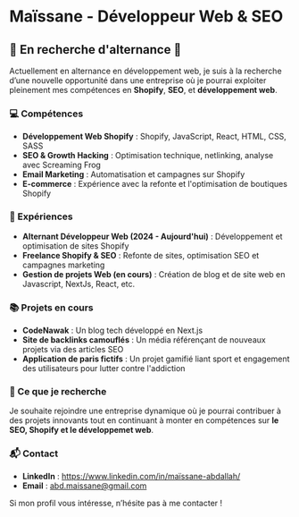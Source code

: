# Maïssane - Développeur Web & SEO

## 💼 En recherche d'alternance 💼

Actuellement en alternance en développement web, je suis à la recherche d’une nouvelle opportunité dans une entreprise où je pourrai exploiter pleinement mes compétences en **Shopify**, **SEO**, et **développement web**. 

### 💻 Compétences
- **Développement Web Shopify** : Shopify, JavaScript, React, HTML, CSS, SASS
- **SEO & Growth Hacking** : Optimisation technique, netlinking, analyse avec Screaming Frog
- **Email Marketing** : Automatisation et campagnes sur Shopify
- **E-commerce** : Expérience avec la refonte et l'optimisation de boutiques Shopify

### 🌟 Expériences
- **Alternant Développeur Web (2024 - Aujourd'hui)** : Développement et optimisation de sites Shopify
- **Freelance Shopify & SEO** : Refonte de sites, optimisation SEO et campagnes marketing
- **Gestion de projets Web (en cours)** : Création de blog et de site web en Javascript, NextJs, React, etc.

### 📚 Projets en cours
- **CodeNawak** : Un blog tech développé en Next.js
- **Site de backlinks camouflés** : Un média référençant de nouveaux projets via des articles SEO
- **Application de paris fictifs** : Un projet gamifié liant sport et engagement des utilisateurs pour lutter contre l'addiction

### 👀 Ce que je recherche
Je souhaite rejoindre une entreprise dynamique où je pourrai contribuer à des projets innovants tout en continuant à monter en compétences sur **le SEO, Shopify et le développemet web**.

### 📬 Contact
- **LinkedIn** : https://www.linkedin.com/in/maïssane-abdallah/
- **Email** : abd.maissane@gmail.com

Si mon profil vous intéresse, n’hésite pas à me contacter !

